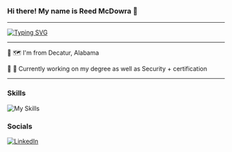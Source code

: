 ### Hi there! My name is Reed McDowra 👋

-----------------------------------------------------
[![Typing SVG](https://readme-typing-svg.demolab.com/?lines=Future+IT+Specalist;Lover+of+learning+new+technology;Unix+Enjoyer)](https://git.io/typing-svg)

---
🦇 🗺️ I'm from Decatur, Alabama

🦇 🧠 Currently working on my degree as well as Security + certification

---

### Skills 

![My Skills](https://skillicons.dev/icons?i=linux,js,html,css,bootstrap,eclipse,github,python,jquery,java,powershell,vscode,mongo,mysql )

### Socials
[![LinkedIn](https://skillicons.dev/icons?i=linkedin)](www.linkedin.com/in/reed-mcdowra-1597072a0)

